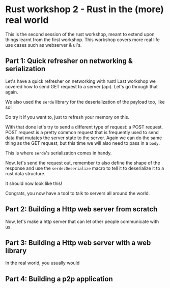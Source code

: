 # Rust workshop 2 - Rust in the (more) real world

This is the second session of the rust workshop, meant to extend upon things learnt from the first workshop. This workshop covers more real life use cases such as webserver & ui's.

## Part 1: Quick refresher on networking & serialization

Let's have a quick refresher on networking with rust! Last workshop we covered how to send GET request to a server (api). Let's go through that again.


We also used the `serde` library for the deserialization of the payload too, like so!

Do try it if you want to, just to refresh your memory on this.


With that done let's try to send a different type of request: a POST request. POST request is a pretty common request that is frequently used to send data that mutates the server state to the server. Again we can do the same thing as the GET request, but this time we will also need to pass in a `body`.

This is where `serde`'s serialization comes in handy.


Now, let's send the request out, remember to also define the shape of the response and use the `serde:Deserialize` macro to tell it to deserialize it to a rust data structure.

It should now look like this!

Congrats, you now have a tool to talk to servers all around the world.

## Part 2: Building a Http web server from scratch

Now, let's make a http server that can let other people communicate with us.

## Part 3: Building a Http web server with a web library

In the real world, you usually would 


## Part 4: Building a p2p application

